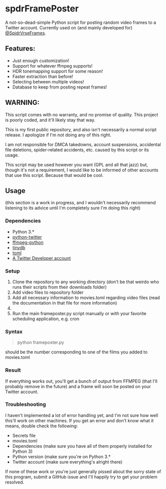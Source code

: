 # spdrFramePoster
A not-so-dead-simple Python script for posting random video frames to a Twitter account. Currently used on (and mainly developed for) [@SpidrVrseFrames](twitter.com/spidrVrseFrames).
## Features:
 - Just enough customization!
 - Support for whatever ffmpeg supports!
 - HDR tonemapping support for some reason!
 - Faster extraction than before!
 - Selecting between multiple videos!
 - Database to keep from posting repeat frames!
## WARNING:
This script comes with no warranty, and no promise of quality. This project is poorly coded, and it'll likely stay that way.

This is my first public repository, and also isn't necessarily a normal script release. I apologize if I'm not doing any of this right.

I am not responsible for DMCA takedowns, account suspensions, accidental file deletions, spider-related accidents, etc. caused by this script or its usage.

This script may be used however you want (GPL and all that jazz) but, though it's not a requirement, I would like to be informed of other accounts that use this script. Because that would be cool.
## Usage
(this section is a work in progress, and I wouldn't necessarily recommend listening to its advice until I'm completely sure I'm doing this right)
### Dependencies
- Python 3\.*
- [python-twitter](https://pypi.org/project/python-twitter/)
- [ffmpeg-python](https://pypi.org/project/ffmpeg-python/)
- [tinydb](https://pypi.org/project/tinydb/)
- [toml](https://pypi.org/project/toml/)
- [A Twitter Developer account](https://developer.twitter.com)
### Setup
1. Clone the repository to any working directory (don't be that weirdo who runs their scripts from their downloads folder)
2. Add video files to repository folder
3. Add all necessary information to movies.toml regarding video files (read the documentation in that file for more information)
4. <SECRETS>
5. Run the main frameposter.py script manually or with your favorite scheduling application, e.g. cron
### Syntax
> python frameposter.py <film number>
 
<film number> should be the number corresponding to one of the films you added to movies.toml
### Result
If everything works out, you'll get a bunch of output from FFMPEG (that I'll probably remove in the future) and a frame will soon be posted on your Twitter account. 
### Troubleshooting
I haven't implemented a lot of error handling yet, and I'm not sure how well this'll work on other machines. If you get an error and don't know what it means, double check the following:
 - Secrets file
 - movies.toml
 - Dependencies (make sure you have all of them properly installed for Python 3)
 - Python version (make sure you're on Python 3.*
 - Twitter account (make sure everything's alright there)
 
If none of these work or you're just generally pissed about the sorry state of this program, submit a GitHub issue and I'll happily try to get your problem resolved.
